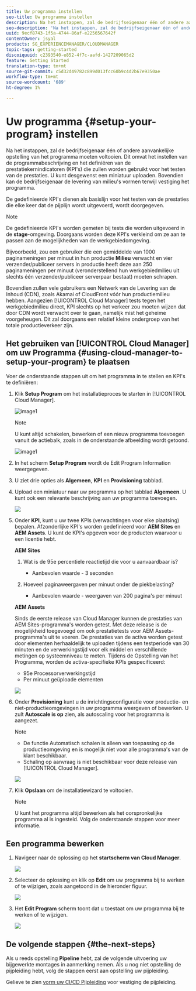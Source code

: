 ```yaml
---
title: Uw programma instellen
seo-title: Uw programma instellen
description: Na het instappen, zal de bedrijfseigenaar één of andere aanvankelijke opstelling van het programma moeten doen.
seo-description: 'Na het instappen, zal de bedrijfseigenaar één of andere aanvankelijke opstelling van Adobe AEM Cloud Manager moeten doen. Dit omvat het instellen van de programmabeschrijving en het definiëren van de KPI''s die voor het testen van de prestaties zullen worden gebruikt. '
uuid: 9ecf8743-1f5a-4744-86af-e2256567642f
contentOwner: jsyal
products: SG_EXPERIENCEMANAGER/CLOUDMANAGER
topic-tags: getting-started
discoiquuid: c2393540-e852-4f7c-aafd-1427209065d2
feature: Getting Started
translation-type: tm+mt
source-git-commit: c5d32d49782c899d013fcc60b9c4d2b67e9350ae
workflow-type: tm+mt
source-wordcount: '689'
ht-degree: 1%

---
```



# Uw programma {#setup-your-program} instellen

Na het instappen, zal de bedrijfseigenaar één of andere aanvankelijke opstelling van het programma moeten voltooien. Dit omvat het instellen van de programmabeschrijving en het definiëren van de prestatiekernindicatoren (KPI&#39;s) die zullen worden gebruikt voor het testen van de prestaties. U kunt desgewenst een miniatuur uploaden. Bovendien kan de bedrijfseigenaar de levering van milieu&#39;s vormen terwijl vestiging het programma.

De gedefinieerde KPI&#39;s dienen als basislijn voor het testen van de prestaties die elke keer dat de pijplijn wordt uitgevoerd, wordt doorgegeven.

>[!NOTE]
>
>De gedefinieerde KPI&#39;s worden gemeten bij tests die worden uitgevoerd in de **stage**-omgeving. Doorgaans worden deze KPI&#39;s verkleind om ze aan te passen aan de mogelijkheden van de werkgebiedomgeving.
>
>Bijvoorbeeld, zou een gebruiker die een gemiddelde van 1000 paginameningen per minuut in hun productie **Milieu** verwacht en vier verzender/publiceer servers in productie heeft deze aan 250 paginameningen per minuut (veronderstellend hun werkgebiedmilieu uit slechts één verzender/publiceer serverpaar bestaat) moeten schrapen.
>
>Bovendien zullen vele gebruikers een Netwerk van de Levering van de Inhoud (CDN), zoals Akamai of CloudFront vóór hun productiemilieu hebben. Aangezien [!UICONTROL Cloud Manager] tests tegen het werkgebiedmilieu direct, KPI slechts op het verkeer zou moeten wijzen dat door CDN wordt verwacht over te gaan, namelijk mist het geheime voorgeheugen. Dit zal doorgaans een relatief kleine ondergroep van het totale productieverkeer zijn.

## Het gebruiken van [!UICONTROL Cloud Manager] om uw Programma {#using-cloud-manager-to-setup-your-program} te plaatsen

Voer de onderstaande stappen uit om het programma in te stellen en KPI&#39;s te definiëren:

1. Klik **Setup Program** om het installatieproces te starten in [!UICONTROL Cloud Manager].

   ![image1](assets/set-up-program/setup1.png)

   >[!NOTE]
   > U kunt altijd schakelen, bewerken of een nieuw programma toevoegen vanuit de actiebalk, zoals in de onderstaande afbeelding wordt getoond.

   ![image1](assets/set-up-program/setup2.png)


1. In het scherm **Setup Program** wordt de Edit Program Information weergegeven.

1. U ziet drie opties als **Algemeen**, **KPI** en **Provisioning** tabblad.

1. Upload een miniatuur naar uw programma op het tabblad **Algemeen**. U kunt ook een relevante beschrijving aan uw programma toevoegen.

   ![](assets/Setup_Program-General.png)

1. Onder **KPI**, kunt u uw twee KPIs (verwachtingen voor elke plaatsing) bepalen. Afzonderlijke KPI&#39;s worden gedefinieerd voor **AEM Sites** en **AEM Assets**. U kunt de KPI&#39;s opgeven voor de producten waarvoor u een licentie hebt.

   **AEM Sites**

   1. Wat is de 95e percentiele reactietijd die voor u aanvaardbaar is?

      * Aanbevolen waarde - 3 seconden
   1. Hoeveel paginaweergaven per minuut onder de piekbelasting?

      * Aanbevolen waarde - weergaven van 200 pagina&#39;s per minuut

   **AEM Assets**

   Sinds de eerste release van Cloud Manager kunnen de prestaties van AEM Sites-programma&#39;s worden getest. Met deze release is de mogelijkheid toegevoegd om ook prestatietests voor AEM Assets-programma&#39;s uit te voeren. De prestaties van de activa worden getest door elementen herhaaldelijk te uploaden tijdens een testperiode van 30 minuten en de verwerkingstijd voor elk middel en verschillende metingen op systeemniveau te meten.
Tijdens de Opstelling van het Programma, worden de activa-specifieke KPIs gespecificeerd:

   * 95e Processorverwerkingstijd
   * Per minuut geüploade elementen

   ![](assets/Setup_Program-KPIs.png)

1. Onder **Provisioning** kunt u de inrichtingsconfiguratie voor productie- en niet-productieomgevingen in uw programma weergeven of bewerken. U zult **Autoscale is op** zien, als autoscaling voor het programma is aangezet.

   >[!NOTE]
   >
   >* De functie Automatisch schalen is alleen van toepassing op de productieomgeving en is mogelijk niet voor alle programma&#39;s van de klant beschikbaar.
   >* Schaling op aanvraag is niet beschikbaar voor deze release van [!UICONTROL Cloud Manager].


   ![](assets/Setup_Program-Provisioning.png)

1. Klik **Opslaan** om de installatiewizard te voltooien.

   >[!NOTE]
   >
   >U kunt het programma altijd bewerken als het oorspronkelijke programma al is ingesteld. Volg de onderstaande stappen voor meer informatie.

## Een programma bewerken

1. Navigeer naar de oplossing op het **startscherm van Cloud Manager**.

   ![](assets/SetUpProgram5.png)

1. Selecteer de oplossing en klik op **Edit** om uw programma bij te werken of te wijzigen, zoals aangetoond in de hieronder figuur.

   ![](assets/SetUpProgram6.png)

1. Het **Edit Program** scherm toont dat u toestaat om uw programma bij te werken of te wijzigen.

   ![](assets/Editing_Program-screen3.png)

## De volgende stappen {#the-next-steps}

Als u reeds opstelling **Pipeline** hebt, zal de volgende uitvoering uw bijgewerkte montages in aanmerking nemen. Als u nog niet opstelling de pijpleiding hebt, volg de stappen eerst aan opstelling uw pijpleiding.

Gelieve te zien [vorm uw CI/CD Pijpleiding](https://helpx.adobe.com/experience-manager/cloud-manager/using/configuring-pipeline.html) voor vestiging de pijpleiding.
